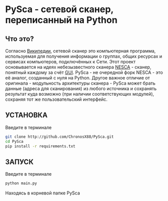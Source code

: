 PySca - сетевой сканер, переписанный на Python
=============================
Что это?
------------
Согласно [Википедии](https://en.wikipedia.org/wiki/Network_enumeration#Software),
сетевой сканер это компьютерная программа, используемая для получения информации о группах, общих ресурсах и сервисах компьютеров, подключённых к Сети.
Этот проект основывается на идеях небезызвестного сканера [NESCA](https://github.com/pantyusha/nesca) - сканер, понятный каждому за счёт [GUI](https://ru.wikipedia.org/wiki/%D0%93%D1%80%D0%B0%D1%84%D0%B8%D1%87%D0%B5%D1%81%D0%BA%D0%B8%D0%B9_%D0%B8%D0%BD%D1%82%D0%B5%D1%80%D1%84%D0%B5%D0%B9%D1%81_%D0%BF%D0%BE%D0%BB%D1%8C%D0%B7%D0%BE%D0%B2%D0%B0%D1%82%D0%B5%D0%BB%D1%8F). PySca - не очередной форк NESCA - это её аналог, созданный с нуля на Python. Другое важное отличие от оригинала - модульность архитектуры сканера - PySca может брать данные (адреса для сканирования) из любого источника и сохранять результат куда возможно (при наличии соответствующих модулей), сохраняя тот же пользовательский интерфейс.

УСТАНОВКА
------------
Введите в терминале
```bash
git clone http://github.com/ChronosX88/PySca.git
cd PySca
pip install -r requirements.txt
```

ЗАПУСК
------------
Введите в терминале
```bash 
python main.py
```
Находясь в корневой папке PySca
